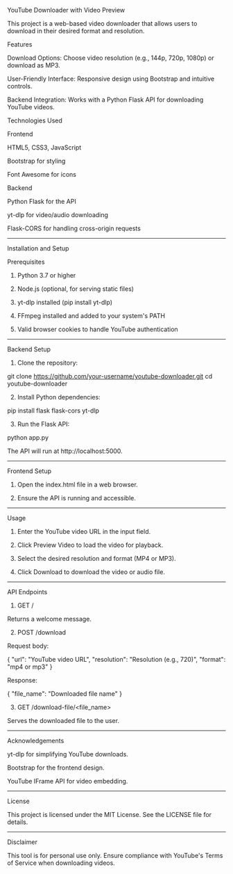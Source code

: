 YouTube Downloader with Video Preview

This project is a web-based video downloader that allows users to  download in their desired format and resolution.

Features

Download Options: Choose video resolution (e.g., 144p, 720p, 1080p) or download as MP3.

User-Friendly Interface: Responsive design using Bootstrap and intuitive controls.

Backend Integration: Works with a Python Flask API for downloading YouTube videos.


Technologies Used

Frontend

HTML5, CSS3, JavaScript

Bootstrap for styling

Font Awesome for icons


Backend

Python Flask for the API

yt-dlp for video/audio downloading

Flask-CORS for handling cross-origin requests



---

Installation and Setup

Prerequisites

1. Python 3.7 or higher


2. Node.js (optional, for serving static files)


3. yt-dlp installed (pip install yt-dlp)


4. FFmpeg installed and added to your system's PATH


5. Valid browser cookies to handle YouTube authentication




---

Backend Setup

1. Clone the repository:

git clone https://github.com/your-username/youtube-downloader.git
cd youtube-downloader


2. Install Python dependencies:

pip install flask flask-cors yt-dlp


3. Run the Flask API:

python app.py



The API will run at http://localhost:5000.


---

Frontend Setup

1. Open the index.html file in a web browser.


2. Ensure the API is running and accessible.




---

Usage

1. Enter the YouTube video URL in the input field.


2. Click Preview Video to load the video for playback.


3. Select the desired resolution and format (MP4 or MP3).


4. Click Download to download the video or audio file.




---

API Endpoints

1. GET /

Returns a welcome message.

2. POST /download

Request body:

{
  "url": "YouTube video URL",
  "resolution": "Resolution (e.g., 720)",
  "format": "mp4 or mp3"
}

Response:

{
  "file_name": "Downloaded file name"
}

3. GET /download-file/<file_name>

Serves the downloaded file to the user.


---

Acknowledgements

yt-dlp for simplifying YouTube downloads.

Bootstrap for the frontend design.

YouTube IFrame API for video embedding.



---

License

This project is licensed under the MIT License. See the LICENSE file for details.


---

Disclaimer

This tool is for personal use only. Ensure compliance with YouTube's Terms of Service when downloading videos.

